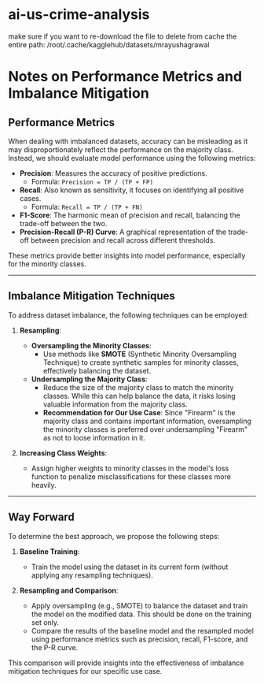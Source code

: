 # ai-us-crime-analysis


make sure if you want to re-download the file to delete from cache the entire path:
/root/.cache/kagglehub/datasets/mrayushagrawal


# Notes on Performance Metrics and Imbalance Mitigation

## Performance Metrics

When dealing with imbalanced datasets, accuracy can be misleading as it may disproportionately reflect the performance on the majority class. Instead, we should evaluate model performance using the following metrics:

- **Precision**: Measures the accuracy of positive predictions.
  - Formula: `Precision = TP / (TP + FP)`
- **Recall**: Also known as sensitivity, it focuses on identifying all positive cases.
  - Formula: `Recall = TP / (TP + FN)`
- **F1-Score**: The harmonic mean of precision and recall, balancing the trade-off between the two.
- **Precision-Recall (P-R) Curve**: A graphical representation of the trade-off between precision and recall across different thresholds.

These metrics provide better insights into model performance, especially for the minority classes.

---

## Imbalance Mitigation Techniques

To address dataset imbalance, the following techniques can be employed:

1. **Resampling**:
   - **Oversampling the Minority Classes**: 
     - Use methods like **SMOTE** (Synthetic Minority Oversampling Technique) to create synthetic samples for minority classes, effectively balancing the dataset.
   - **Undersampling the Majority Class**: 
     - Reduce the size of the majority class to match the minority classes. While this can help balance the data, it risks losing valuable information from the majority class.  
     - **Recommendation for Our Use Case**: Since "Firearm" is the majority class and contains important information, oversampling the minority classes is preferred over undersampling "Firearm" as not to loose information in it.

2. **Increasing Class Weights**:
   - Assign higher weights to minority classes in the model's loss function to penalize misclassifications for these classes more heavily.

---

## Way Forward

To determine the best approach, we propose the following steps:

1. **Baseline Training**:
   - Train the model using the dataset in its current form (without applying any resampling techniques).
   
2. **Resampling and Comparison**:
   - Apply oversampling (e.g., SMOTE) to balance the dataset and train the model on the modified data. This should be done on the training set only.
   - Compare the results of the baseline model and the resampled model using performance metrics such as precision, recall, F1-score, and the P-R curve.

This comparison will provide insights into the effectiveness of imbalance mitigation techniques for our specific use case.

